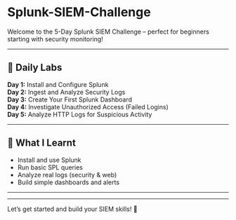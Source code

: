 # Splunk-SIEM-Challenge

Welcome to the 5-Day Splunk SIEM Challenge – perfect for beginners starting with security monitoring!

---

## 📅 Daily Labs

**Day 1:** Install and Configure Splunk  
**Day 2:** Ingest and Analyze Security Logs  
**Day 3:** Create Your First Splunk Dashboard  
**Day 4:** Investigate Unauthorized Access (Failed Logins)  
**Day 5:** Analyze HTTP Logs for Suspicious Activity

---

## 🧠 What I Learnt
- Install and use Splunk
- Run basic SPL queries
- Analyze real logs (security & web)
- Build simple dashboards and alerts

---



---

Let’s get started and build your SIEM skills! 🚀
